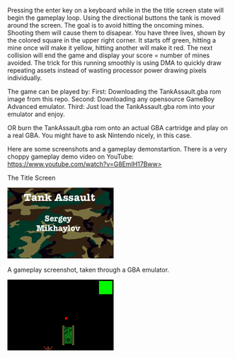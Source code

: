 Pressing the enter key on a keyboard while in the the title screen state will begin the gameplay loop. Using the directional buttons the tank is moved around the screen. The goal is to avoid hitting the oncoming mines. Shooting them will
cause them to disapear. 
You have three lives, shown by the colored square in the upper right corner. It starts off green,
hitting a mine once will make it yellow, hitting another will make it red. The next collision will
end the game and display your score = number of mines avoided.
The trick for this running smoothly is using DMA to quickly draw repeating assets instead of wasting processor power drawing pixels individually.

The game can be played by:
First: Downloading the TankAssault.gba rom image from this repo.
Second: Downloading any opensource GameBoy Advanced emulator.
Third: Just load the TankAssault.gba rom into your emulator and enjoy.

OR burn the TankAssault.gba rom onto an actual GBA cartridge and play on a real GBA. You might have to ask Nintendo nicely, in this case.

Here are some screenshots and a gameplay demonstartion.
There is a very choppy gameplay demo video on YouTube: https://www.youtube.com/watch?v=G8EmlH17Bww>

The Title Screen

![ScreenShot](TankAssaultTitle.png)

A gameplay screenshot, taken through a GBA emulator.

![ScreenShot](TankAssaultGamePlay.png)
